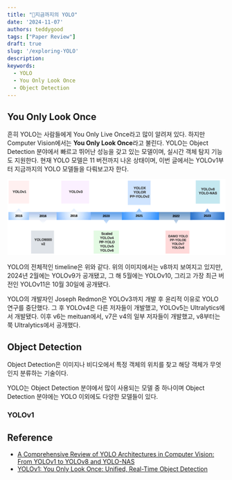 ```yaml
---
title: "📄지금까지의 YOLO"
date: '2024-11-07'
authors: teddygood
tags: ["Paper Review"]
draft: true
slug: '/exploring-YOLO'
description: 
keywords:
  - YOLO
  - You Only Look Once
  - Object Detection
---
```


## You Only Look Once

흔히 YOLO는 사람들에게 You Only Live Once라고 많이 알려져 있다. 하지만 Computer Vision에서는 **You Only Look Once**라고 불린다. YOLO는 Object Detection 분야에서 빠르고 뛰어난 성능을 갖고 있는 모델이며, 실시간 객체 탐지 기능도 지원한다. 현재 YOLO 모델은 11 버전까지 나온 상태이며, 이번 글에서는 YOLOv1부터 지금까지의 YOLO 모델들을 다뤄보고자 한다. 

![img.png](../assets/paper/yolo-timeline.png)

YOLO의 전체적인 timeline은 위와 같다. 위의 이미지에서는 v8까지 보여지고 있지만, 2024년 2월에는 YOLOv9가 공개됐고, 그 해 5월에는 YOLOv10, 그리고 가장 최근 버전인 YOLOv11은 10월 30일에 공개됐다. 

YOLO의 개발자인 Joseph Redmon은 YOLOv3까지 개발 후 윤리적 이유로 YOLO 연구를 중단했다. 그 후 YOLOv4은 다른 저자들이 개발했고, YOLOv5는 Ultralytics에서 개발됐다. 이후 v6는 meituan에서, v7은 v4의 일부 저자들이 개발했고, v8부터는 쭉 Ultralytics에서 공개했다.

## Object Detection

Object Detection은 이미지나 비디오에서 특정 객체의 위치를 찾고 해당 객체가 무엇인지 분류하는 기술이다.

YOLO는 Object Detection 분야에서 많이 사용되는 모델 중 하나이며 Object Detection 분야에는 YOLO 이외에도 다양한 모델들이 있다.

### YOLOv1



## Reference

- [A Comprehensive Review of YOLO Architectures in Computer Vision: From YOLOv1 to YOLOv8 and YOLO-NAS](https://www.mdpi.com/2504-4990/5/4/83)
- [YOLOv1: You Only Look Once: Unified, Real-Time Object Detection](https://arxiv.org/abs/1506.02640)